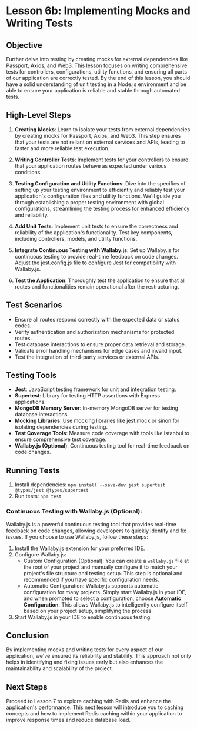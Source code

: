 # Lesson 6b: Implementing Mocks and Writing Tests

## Objective

Further delve into testing by creating mocks for external dependencies like Passport, Axios, and Web3. This lesson focuses on writing comprehensive tests for controllers, configurations, utility functions, and ensuring all parts of our application are correctly tested. By the end of this lesson, you should have a solid understanding of unit testing in a Node.js environment and be able to ensure your application is reliable and stable through automated tests.

## High-Level Steps

1. **Creating Mocks**: Learn to isolate your tests from external dependencies by creating mocks for Passport, Axios, and Web3. This step ensures that your tests are not reliant on external services and APIs, leading to faster and more reliable test execution.

2. **Writing Controller Tests**: Implement tests for your controllers to ensure that your application routes behave as expected under various conditions.

3. **Testing Configuration and Utility Functions**: Dive into the specifics of setting up your testing environment to efficiently and reliably test your application's configuration files and utility functions. We'll guide you through establishing a proper testing environment with global configurations, streamlining the testing process for enhanced efficiency and reliability.

4. **Add Unit Tests**: Implement unit tests to ensure the correctness and reliability of the application's functionality. Test key components, including controllers, models, and utility functions.

5. **Integrate Continuous Testing with Wallaby.js**: Set up Wallaby.js for continuous testing to provide real-time feedback on code changes. Adjust the jest.config.js file to configure Jest for compatibility with Wallaby.js.

6. **Test the Application**: Thoroughly test the application to ensure that all routes and functionalities remain operational after the restructuring.

## Test Scenarios

- Ensure all routes respond correctly with the expected data or status codes.
- Verify authentication and authorization mechanisms for protected routes.
- Test database interactions to ensure proper data retrieval and storage.
- Validate error handling mechanisms for edge cases and invalid input.
- Test the integration of third-party services or external APIs.

## Testing Tools

- **Jest**: JavaScript testing framework for unit and integration testing.
- **Supertest**: Library for testing HTTP assertions with Express applications.
- **MongoDB Memory Server**: In-memory MongoDB server for testing database interactions.
- **Mocking Libraries**: Use mocking libraries like jest.mock or sinon for isolating dependencies during testing.
- **Test Coverage Tools**: Measure code coverage with tools like Istanbul to ensure comprehensive test coverage.
- **Wallaby.js (Optional)**: Continuous testing tool for real-time feedback on code changes.

## Running Tests

1. Install dependencies: `npm install --save-dev jest supertest @types/jest @types/supertest`
2. Run tests: `npm test`

### Continuous Testing with Wallaby.js (Optional):

Wallaby.js is a powerful continuous testing tool that provides real-time feedback on code changes, allowing developers to quickly identify and fix issues. If you choose to use Wallaby.js, follow these steps:

1. Install the Wallaby.js extension for your preferred IDE.
2. Configure Wallaby.js:
   - Custom Configuration (Optional): You can create a `wallaby.js` file at the root of your project and manually configure it to match your project's file structure and testing setup. This step is optional and recommended if you have specific configuration needs.
   - Automatic Configuration: Wallaby.js supports automatic configuration for many projects. Simply start Wallaby.js in your IDE, and when prompted to select a configuration, choose **Automatic Configuration**. This allows Wallaby.js to intelligently configure itself based on your project setup, simplifying the process.
3. Start Wallaby.js in your IDE to enable continuous testing.

## Conclusion

By implementing mocks and writing tests for every aspect of our application, we've ensured its reliability and stability. This approach not only helps in identifying and fixing issues early but also enhances the maintainability and scalability of the project.

## Next Steps

Proceed to Lesson 7 to explore caching with Redis and enhance the application's performance. This next lesson will introduce you to caching concepts and how to implement Redis caching within your application to improve response times and reduce database load.
